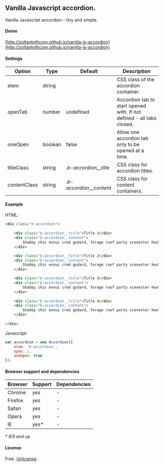 Vanilla Javascript accordion.
-------

Vanilla Javascript accordion - tiny and simple.

#### Demo

[http://zoltantothcom.github.io/vanilla-js-accordion](http://zoltantothcom.github.io/vanilla-js-accordion)

#### Settings

Option | Type | Default | Description
------ | ---- | ------- | -----------
elem | string |  | CSS class of the accordion container.
openTab | number  | undefined | Accordion tab to start opened with. If not defined - all tabs closed.
oneOpen | boolean | false | Allow one accordion tab only to be opened at a time.
titleClass | string | *.b-accordion__title* | CSS class for accordion titles.
contentClass | string | *.b-accordion__content* | CSS class for content containers.

#### Example

HTML:

```html
<div class="b-accordion">
  
    <div class="b-accordion__title">Title 1</div>
    <div class="b-accordion__content">
        Shabby chic ennui cred godard, forage roof party scenester health goth typewriter pitchfork. Stumptown whatever fap, austin heirloom asymmetrical lo-fi ethical seitan. Post-ironic hella listicle brunch meggings artisan. YOLO tattooed blue bottle, fanny pack gluten-free put a bird on it migas forage trust fund.
    </div>

    <div class="b-accordion__title">Title 2</div>
    <div class="b-accordion__content">
        Shabby chic ennui cred godard, forage roof party scenester health goth typewriter pitchfork. Stumptown whatever fap, austin heirloom asymmetrical lo-fi ethical seitan. Post-ironic hella listicle brunch meggings artisan. YOLO tattooed blue bottle, fanny pack gluten-free put a bird on it migas forage trust fund.
    </div>

    <div class="b-accordion__title">Title 3</div>
    <div class="b-accordion__content">
        Shabby chic ennui cred godard, forage roof party scenester health goth typewriter pitchfork. Stumptown whatever fap, austin heirloom asymmetrical lo-fi ethical seitan. Post-ironic hella listicle brunch meggings artisan. YOLO tattooed blue bottle, fanny pack gluten-free put a bird on it migas forage trust fund.
    </div>
 
    <div class="b-accordion__title">Title 4</div>
    <div class="b-accordion__content">
        Shabby chic ennui cred godard, forage roof party scenester health goth typewriter pitchfork. Stumptown whatever fap, austin heirloom asymmetrical lo-fi ethical seitan. Post-ironic hella listicle brunch meggings artisan. YOLO tattooed blue bottle, fanny pack gluten-free put a bird on it migas forage trust fund.
    </div>
  
</div>
```
Javascript:

```javascript
var accordion = new Accordion({
    elem: 'b-accordion',
    open: 2,
    oneOpen: true
});
```

#### Browser support and dependencies

Browser | Support | Dependencies
------ | -------- | -----------
Chrome | yes | -
Firefox | yes | -
Safari | yes | -
Opera | yes | -
IE | yes* | -

\* _IE9 and up_

#### License

Free. [Unlicense](http://unlicense.org).
